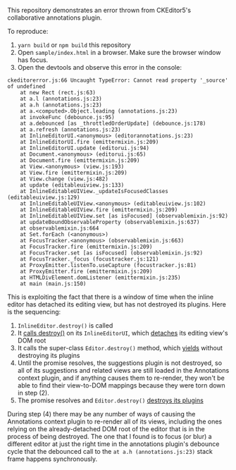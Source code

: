 This repository demonstrates an error thrown from CKEditor5's collaborative annotations plugin.

To reproduce:

1. `yarn build` or `npm build` this repository
2. Open `sample/index.html` in a browser. Make sure the browser window has focus.
3. Open the devtools and observe this error in the console:

```
ckeditorerror.js:66 Uncaught TypeError: Cannot read property '_source' of undefined
    at new Rect (rect.js:63)
    at a.l (annotations.js:23)
    at a.h (annotations.js:23)
    at a.<computed>.Object.leading (annotations.js:23)
    at invokeFunc (debounce.js:95)
    at a.debounced [as _throttledOrderUpdate] (debounce.js:178)
    at a.refresh (annotations.js:23)
    at InlineEditorUI.<anonymous> (editorannotations.js:23)
    at InlineEditorUI.fire (emittermixin.js:209)
    at InlineEditorUI.update (editorui.js:94)
    at Document.<anonymous> (editorui.js:65)
    at Document.fire (emittermixin.js:209)
    at View.<anonymous> (view.js:193)
    at View.fire (emittermixin.js:209)
    at View.change (view.js:482)
    at update (editableuiview.js:133)
    at InlineEditableUIView._updateIsFocusedClasses (editableuiview.js:129)
    at InlineEditableUIView.<anonymous> (editableuiview.js:102)
    at InlineEditableUIView.fire (emittermixin.js:209)
    at InlineEditableUIView.set [as isFocused] (observablemixin.js:92)
    at updateBoundObservableProperty (observablemixin.js:637)
    at observablemixin.js:664
    at Set.forEach (<anonymous>)
    at FocusTracker.<anonymous> (observablemixin.js:663)
    at FocusTracker.fire (emittermixin.js:209)
    at FocusTracker.set [as isFocused] (observablemixin.js:92)
    at FocusTracker._focus (focustracker.js:121)
    at ProxyEmitter.listenTo.useCapture (focustracker.js:81)
    at ProxyEmitter.fire (emittermixin.js:209)
    at HTMLDivElement.domListener (emittermixin.js:235)
    at main (main.js:150)
```

This is exploiting the fact that there is a window of time when the inline editor has detached its editing view, but has not destroyed its plugins. Here is the sequencing:

1. `InlineEditor.destroy()` is called
2. It [calls destroy()](https://github.com/ckeditor/ckeditor5-editor-inline/blob/169c206ac6147dbc4aa13f2b7ce2131ff8580140/src/inlineeditor.js#L98) on its `InlineEditorUI`, which [detaches](https://github.com/ckeditor/ckeditor5-editor-inline/blob/169c206ac6147dbc4aa13f2b7ce2131ff8580140/src/inlineeditorui.js#L108) its editing view's DOM root
3. It calls the super-class `Editor.destroy()` method, which [yields](https://github.com/ckeditor/ckeditor5-core/blob/b7ba80f6976c88e1c212328f0fb77b2da51dc3da/src/editor/editor.js#L259) without destroying its plugins
4. Until the promise resolves, the suggestions plugin is not destroyed, so all of its suggestions and related views are still loaded in the Annotations context plugin, and if anything causes them to re-render, they won't be able to find their view-to-DOM mappings because they were torn down in step (2).
5. The promise resolves and `Editor.destroy()` [destroys its plugins](https://github.com/ckeditor/ckeditor5-core/blob/b7ba80f6976c88e1c212328f0fb77b2da51dc3da/src/editor/editor.js#L264)

During step (4) there may be any number of ways of causing the Annotations context plugin to re-render all of its views, including the ones relying on the already-detached DOM root of the editor that is in the process of being destroyed. The one that I found is to focus (or blur) a different editor at just the right time in the annotations plugin's debounce cycle that the debounced call to the `at a.h (annotations.js:23)` stack frame happens synchronously.